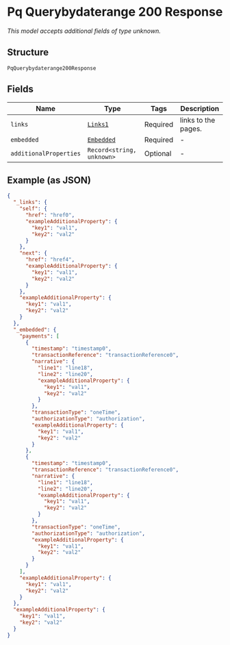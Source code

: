 
# Pq Querybydaterange 200 Response

*This model accepts additional fields of type unknown.*

## Structure

`PqQuerybydaterange200Response`

## Fields

| Name | Type | Tags | Description |
|  --- | --- | --- | --- |
| `links` | [`Links1`](../../doc/models/links-1.md) | Required | links to the pages. |
| `embedded` | [`Embedded`](../../doc/models/embedded.md) | Required | - |
| `additionalProperties` | `Record<string, unknown>` | Optional | - |

## Example (as JSON)

```json
{
  "_links": {
    "self": {
      "href": "href0",
      "exampleAdditionalProperty": {
        "key1": "val1",
        "key2": "val2"
      }
    },
    "next": {
      "href": "href4",
      "exampleAdditionalProperty": {
        "key1": "val1",
        "key2": "val2"
      }
    },
    "exampleAdditionalProperty": {
      "key1": "val1",
      "key2": "val2"
    }
  },
  "_embedded": {
    "payments": [
      {
        "timestamp": "timestamp0",
        "transactionReference": "transactionReference0",
        "narrative": {
          "line1": "line18",
          "line2": "line20",
          "exampleAdditionalProperty": {
            "key1": "val1",
            "key2": "val2"
          }
        },
        "transactionType": "oneTime",
        "authorizationType": "authorization",
        "exampleAdditionalProperty": {
          "key1": "val1",
          "key2": "val2"
        }
      },
      {
        "timestamp": "timestamp0",
        "transactionReference": "transactionReference0",
        "narrative": {
          "line1": "line18",
          "line2": "line20",
          "exampleAdditionalProperty": {
            "key1": "val1",
            "key2": "val2"
          }
        },
        "transactionType": "oneTime",
        "authorizationType": "authorization",
        "exampleAdditionalProperty": {
          "key1": "val1",
          "key2": "val2"
        }
      }
    ],
    "exampleAdditionalProperty": {
      "key1": "val1",
      "key2": "val2"
    }
  },
  "exampleAdditionalProperty": {
    "key1": "val1",
    "key2": "val2"
  }
}
```

